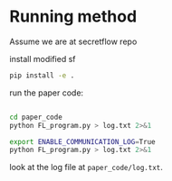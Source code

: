 # Running method

Assume we are at secretflow repo

install modified sf

```bash
pip install -e .
```

run the paper code:

```bash

cd paper_code
python FL_program.py > log.txt 2>&1

export ENABLE_COMMUNICATION_LOG=True
python FL_program.py > log.txt 2>&1
```

look at the log file at `paper_code/log.txt`.
